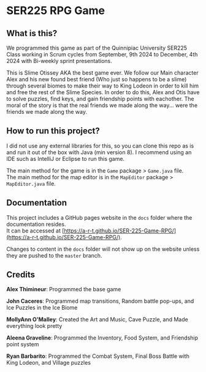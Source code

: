# SER225 RPG Game

## What is this?
We programmed this game as part of the Quinnipiac University SER225 Class working in Scrum cycles from September, 9th 2024 to December, 4th 2024 with Bi-weekly sprint presentations.

This is Slime Otissey AKA the best game ever. We follow our Main character Alex and his new found best friend (Who just so happens to be a slime) through several biomes to make their way to King Lodeon in order to kill him and free the rest of the Slime Species. In order to do this, Alex and Otis have to solve puzzles, find keys, and gain friendship points with eachother. The moral of the story is that the real friends we made along the way... were the friends we made along the way.

## How to run this project?
I did not use any external libraries for this, so you can clone this repo as is and run it out of the box with Java (min version 8).
I recommend using an IDE such as IntelliJ or Eclipse to run this game.

The main method for the game is in the `Game` package > `Game.java` file.<br>
The main method for the map editor is in the `MapEditor` package > `MapEditor.java` file.

## Documentation
This project includes a GitHub pages website in the `docs` folder where the documentation resides.<br>
It can be accessed at [https://a-r-t.github.io/SER-225-Game-RPG/](https://a-r-t.github.io/SER-225-Game-RPG/).

Changes to content in the `docs` folder will not show up on the website unless they are pushed to the `master` branch.

## Credits
**Alex Thimineur**: Programmed the base game

**John Caceres**: Programmed map transitions, Random battle pop-ups, and Ice Puzzles in the Ice Biome

**MollyAnn O'Malley**: Created the Art and Music, Cave Puzzle, and Made everything look pretty

**Aleena Graveline**: Programmed the Inventory, Food System, and Friendship point system

**Ryan Barbarito**: Programmed the Combat System, Final Boss Battle with King Lodeon, and Village puzzles
